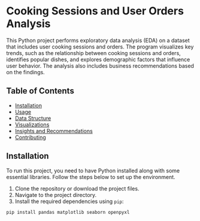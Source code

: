 # Cooking Sessions and User Orders Analysis

This Python project performs exploratory data analysis (EDA) on a dataset that includes user cooking sessions and orders. The program visualizes key trends, such as the relationship between cooking sessions and orders, identifies popular dishes, and explores demographic factors that influence user behavior. The analysis also includes business recommendations based on the findings.

## Table of Contents
- [Installation](#installation)
- [Usage](#usage)
- [Data Structure](#data-structure)
- [Visualizations](#visualizations)
- [Insights and Recommendations](#insights-and-recommendations)
- [Contributing](#contributing)

## Installation

To run this project, you need to have Python installed along with some essential libraries. Follow the steps below to set up the environment.

1. Clone the repository or download the project files.
2. Navigate to the project directory.
3. Install the required dependencies using `pip`:

```bash
pip install pandas matplotlib seaborn openpyxl

